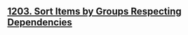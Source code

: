 ## [1203. Sort Items by Groups Respecting Dependencies](https://leetcode.com/problems/sort-items-by-groups-respecting-dependencies/)

 
